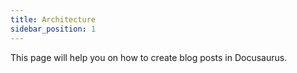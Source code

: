```yaml
---
title: Architecture
sidebar_position: 1
---
```


This page will help you on how to create blog posts in Docusaurus.

